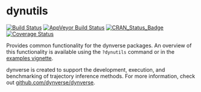 
dynutils
========

[![Build Status](https://travis-ci.org/dynverse/dynutils.svg?branch=master)](https://travis-ci.org/dynverse/dynutils) [![AppVeyor Build Status](https://ci.appveyor.com/api/projects/status/github/dynverse/dynutils?branch=master&svg=true)](https://ci.appveyor.com/project/dynverse/dynutils) [![CRAN\_Status\_Badge](https://www.r-pkg.org/badges/version/dynutils)](https://cran.r-project.org/package=dynutils) [![Coverage Status](https://codecov.io/gh/dynverse/dynutils/branch/master/graph/badge.svg)](https://codecov.io/gh/dynverse/dynutils?branch=master)

Provides common functionality for the dynverse packages. An overview of this functionality is available using the `?dynutils` command or in the [examples vignette](vignettes/functionality.md).

dynverse is created to support the development, execution, and benchmarking of trajectory inference methods. For more information, check out [github.com/dynverse/dynverse](https://github.com/dynverse/dynverse).
